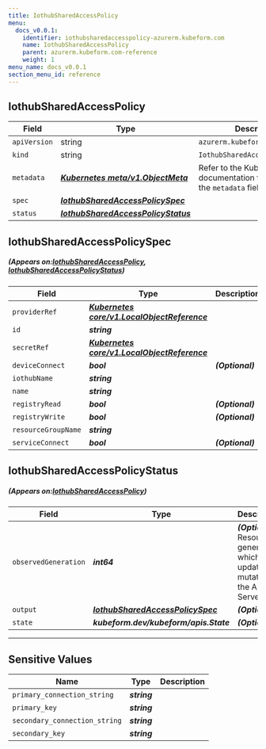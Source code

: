 ```yaml
---
title: IothubSharedAccessPolicy
menu:
  docs_v0.0.1:
    identifier: iothubsharedaccesspolicy-azurerm.kubeform.com
    name: IothubSharedAccessPolicy
    parent: azurerm.kubeform.com-reference
    weight: 1
menu_name: docs_v0.0.1
section_menu_id: reference
---
```


## IothubSharedAccessPolicy
| Field | Type | Description |
| ------ | ----- | ----------- |
| `apiVersion` | string | `azurerm.kubeform.com/v1alpha1` |
|    `kind` | string | `IothubSharedAccessPolicy` |
| `metadata` | ***[Kubernetes meta/v1.ObjectMeta](https://kubernetes.io/docs/reference/generated/kubernetes-api/v1.13/#objectmeta-v1-meta)***|Refer to the Kubernetes API documentation for the fields of the `metadata` field.|
| `spec` | ***[IothubSharedAccessPolicySpec](#IothubSharedAccessPolicySpec)***||
| `status` | ***[IothubSharedAccessPolicyStatus](#IothubSharedAccessPolicyStatus)***||
## IothubSharedAccessPolicySpec
##### (Appears on:[IothubSharedAccessPolicy](#IothubSharedAccessPolicy), [IothubSharedAccessPolicyStatus](#IothubSharedAccessPolicyStatus))
| Field | Type | Description |
| ------ | ----- | ----------- |
| `providerRef` | ***[Kubernetes core/v1.LocalObjectReference](https://kubernetes.io/docs/reference/generated/kubernetes-api/v1.13/#localobjectreference-v1-core)***||
| `id` | ***string***||
| `secretRef` | ***[Kubernetes core/v1.LocalObjectReference](https://kubernetes.io/docs/reference/generated/kubernetes-api/v1.13/#localobjectreference-v1-core)***||
| `deviceConnect` | ***bool***| ***(Optional)*** |
| `iothubName` | ***string***||
| `name` | ***string***||
| `registryRead` | ***bool***| ***(Optional)*** |
| `registryWrite` | ***bool***| ***(Optional)*** |
| `resourceGroupName` | ***string***||
| `serviceConnect` | ***bool***| ***(Optional)*** |
## IothubSharedAccessPolicyStatus
##### (Appears on:[IothubSharedAccessPolicy](#IothubSharedAccessPolicy))
| Field | Type | Description |
| ------ | ----- | ----------- |
| `observedGeneration` | ***int64***| ***(Optional)*** Resource generation, which is updated on mutation by the API Server.|
| `output` | ***[IothubSharedAccessPolicySpec](#IothubSharedAccessPolicySpec)***| ***(Optional)*** |
| `state` | ***kubeform.dev/kubeform/apis.State***| ***(Optional)*** |
---
## Sensitive Values
| Name | Type | Description |
|------|------|-------------|
| `primary_connection_string` | ***string*** ||
| `primary_key` | ***string*** ||
| `secondary_connection_string` | ***string*** ||
| `secondary_key` | ***string*** ||
